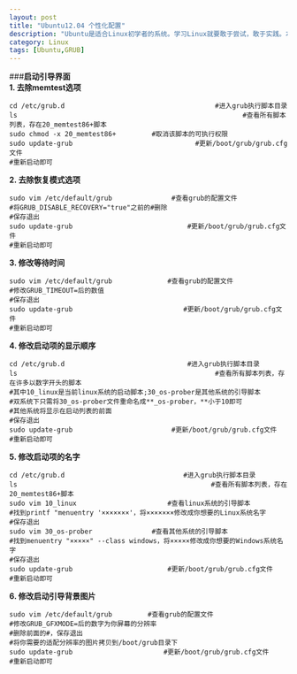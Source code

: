 ```yaml
---
layout: post
title: "Ubuntu12.04 个性化配置"
description: "Ubuntu是适合Linux初学者的系统。学习Linux就要敢于尝试，敢于实践。本文是自己在使用Ubuntu过程中的一些捣鼓，备忘一下。"
category: Linux
tags: [Ubuntu,GRUB]
---
```

###__启动引导界面__	
__1. 去除memtest选项__	

	cd /etc/grub.d                                      #进入grub执行脚本目录
	ls                                                         #查看所有脚本列表，存在20_memtest86+脚本
	sudo chmod -x 20_memtest86+         #取消该脚本的可执行权限
	sudo update-grub                               #更新/boot/grub/grub.cfg文件
	#重新启动即可

__2. 去除恢复模式选项__

	sudo vim /etc/default/grub               #查看grub的配置文件
	#将GRUB_DISABLE_RECOVERY="true"之前的#删除
	#保存退出
	sudo update-grub                             #更新/boot/grub/grub.cfg文件
	#重新启动即可

__3. 修改等待时间__

	sudo vim /etc/default/grub              #查看grub的配置文件
	#修改GRUB_TIMEOUT=后的数值
	#保存退出
	sudo update-grub                            #更新/boot/grub/grub.cfg文件
	#重新启动即可

__4. 修改启动项的显示顺序__

	cd /etc/grub.d                               #进入grub执行脚本目录
	ls                                                  #查看所有脚本列表，存在许多以数字开头的脚本
	#其中10_linux是当前linux系统的启动脚本;30_os-prober是其他系统的引导脚本
	#双系统下只需将30_os-prober文件重命名成**_os-prober，**小于10即可
	#其他系统将显示在启动列表的前面
	#保存退出
	sudo update-grub                         #更新/boot/grub/grub.cfg文件
	#重新启动即可

__5. 修改启动项的名字__

	cd /etc/grub.d                              #进入grub执行脚本目录
	ls                                                 #查看所有脚本列表，存在20_memtest86+脚本
	sudo vim 10_linux                       #查看linux系统的引导脚本
	#找到printf "menuentry '×××××××'，将×××××××修改成你想要的Linux系统名字
	#保存退出
	sudo vim 30_os-prober               #查看其他系统的引导脚本
	#找到menuentry "×××××" --class windows，将×××××修改成你想要的Windows系统名字
	#保存退出
	sudo update-grub                        #更新/boot/grub/grub.cfg文件
	#重新启动即可

__6. 修改启动引导背景图片__

	sudo vim /etc/default/grub         #查看grub的配置文件
	#修改GRUB_GFXMODE=后的数字为你屏幕的分辨率
	#删除前面的#，保存退出
	#将你需要的适配分辨率的图片拷贝到/boot/grub目录下
	sudo update-grub                       #更新/boot/grub/grub.cfg文件
	#重新启动即可
